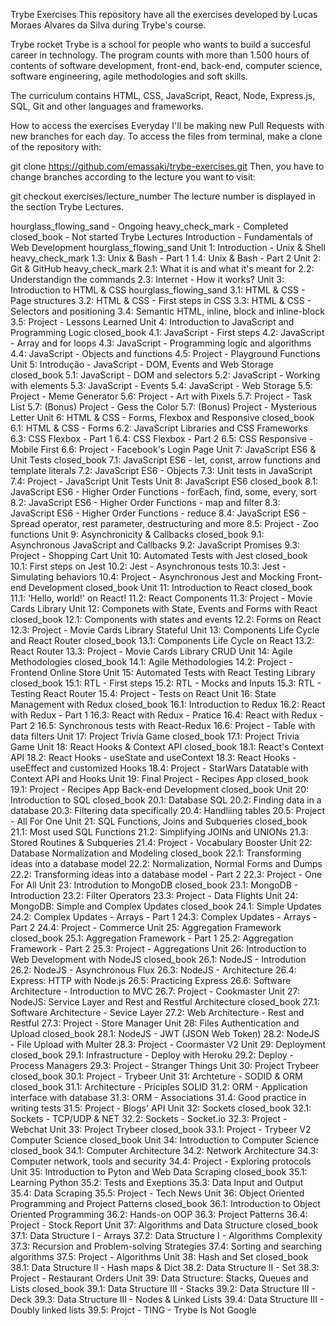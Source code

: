 Trybe Exercises
This repository have all the exercises developed by Lucas Moraes Alvares da Silva during Trybe's course.

Trybe rocket
Trybe is a school for people who wants to build a succesful career in technology. The program counts with more than 1.500 hours of contents of software development, front-end, back-end, computer science, software engineering, agile methodologies and soft skills.

The curriculum contains HTML, CSS, JavaScript, React, Node, Express.js, SQL, Git and other languages and frameworks.

How to access the exercises
Everyday I'll be making new Pull Requests with new branches for each day. To access the files from terminal, make a clone of the repository with:

git clone https://github.com/emassaki/trybe-exercises.git
Then, you have to change branches according to the lecture you want to visit:

git checkout exercises/lecture_number
The lecture number is displayed in the section Trybe Lectures.

hourglass_flowing_sand - Ongoing
heavy_check_mark - Completed
closed_book - Not started
Trybe Lectures
Introduction - Fundamentals of Web Development hourglass_flowing_sand
Unit 1: Introduction - Unix & Shell heavy_check_mark
 1.3: Unix & Bash - Part 1
 1.4: Unix & Bash - Part 2
Unit 2: Git & GitHub heavy_check_mark
 2.1: What it is and what it's meant for
 2.2: Understandign the commands
 2.3: Internet - How it works?
Unit 3: Introduction to HTML & CSS hourglass_flowing_sand
 3.1: HTML & CSS - Page structures
 3.2: HTML & CSS - First steps in CSS
 3.3: HTML & CSS - Selectors and positioning
 3.4: Semantic HTML, inline, block and inline-block
 3.5: Project - Lessons Learned
Unit 4: Introduction to JavaScript and Programming Logic closed_book
 4.1: JavaScript - First steps
 4.2: JavaScript - Array and for loops
 4.3: JavaScript - Programming logic and algorithms
 4.4: JavaScript - Objects and functions
 4.5: Project - Playground Functions
Unit 5: Introdução - JavaScript - DOM, Events and Web Storage closed_book
 5.1: JavaScript - DOM and selectors
 5.2: JavaScript - Working with elements
 5.3: JavaScript - Events
 5.4: JavaScript - Web Storage
 5.5: Project - Meme Generator
 5.6: Project - Art with Pixels
 5.7: Project - Task List
 5.7: (Bonus) Project - Gess the Color
 5.7: (Bonus) Project - Mysterious Letter
Unit 6: HTML & CSS - Forms, Flexbox and Responsive closed_book
 6.1: HTML & CSS - Forms
 6.2: JavaScript Libraries and CSS Frameworks
 6.3: CSS Flexbox - Part 1
 6.4: CSS Flexbox - Part 2
 6.5: CSS Responsive - Mobile First
 6.6: Project - Facebook's Login Page
Unit 7: JavaScript ES6 & Unit Tests closed_book
 7.1: JavaScript ES6 - let, const, arrow functions and template literals
 7.2: JavaScript ES6 - Objects
 7.3: Unit tests in JavaScript
 7.4: Project - JavaScript Unit Tests
Unit 8: JavaScript ES6 closed_book
 8.1: JavaScript ES6 - Higher Order Functions - forEach, find, some, every, sort
 8.2: JavaScript ES6 - Higher Order Functions - map and filter
 8.3: JavaScript ES6 - Higher Order Functions - reduce
 8.4: JavaScript ES6 - Spread operator, rest parameter, destructuring and more
 8.5: Project - Zoo functions
Unit 9: Asynchronicity & Callbacks closed_book
 9.1: Asynchronous JavaScript and Callbacks
 9.2: JavaScript Promises
 9.3: Project - Shopping Cart
Unit 10: Automated Tests with Jest closed_book
 10.1: First steps on Jest
 10.2: Jest - Asynchronous tests
 10.3: Jest - Simulating behaviors
 10.4: Project - Asynchronous Jest and Mocking
Front-end Development closed_book
Unit 11: Introduction to React closed_book
 11.1: 'Hello, world!' on React!
 11.2: React Components
 11.3: Project - Movie Cards Library
Unit 12: Componets with State, Events and Forms with React closed_book
 12.1: Components with states and events
 12.2: Forms on React
 12.3: Project - Movie Cards Library Stateful
Unit 13: Components Life Cycle and React Router closed_book
 13.1: Components Life Cycle on React
 13.2: React Router
 13.3: Project - Movie Cards Library CRUD
Unit 14: Agile Methodologies closed_book
 14.1: Agile Methodologies
 14.2: Project - Frontend Online Store
Unit 15: Automated Tests with React Testing Library closed_book
 15.1: RTL - First steps
 15.2: RTL - Mocks and Inputs
 15.3: RTL - Testing React Router
 15.4: Project - Tests on React
Unit 16: State Management with Redux closed_book
 16.1: Introduction to Redux
 16.2: React with Redux - Part 1
 16.3: React with Redux - Pratice
 16.4: React with Redux - Part 2
 16.5: Synchronous tests with React-Redux
 16.6: Project - Table with data filters
Unit 17: Project Trivia Game closed_book
 17.1: Project Trivia Game
Unit 18: React Hooks & Context API closed_book
 18.1: React's Context API
 18.2: React Hooks - useState and useContext
 18.3: React Hooks - useEffect and customized Hooks
 18.4: Project - StarWars Datatable with Context API and Hooks
Unit 19: Final Project - Recipes App closed_book
 19.1: Project - Recipes App
Back-end Development closed_book
Unit 20: Introduction to SQL closed_book
 20.1: Database SQL
 20.2: Finding data in a database
 20.3: Filtering data specifically
 20.4: Handliing tables
 20.5: Project - All For One
Unit 21: SQL Functions, Joins and Subqueries closed_book
 21.1: Most used SQL Functions
 21.2: Simplifying JOINs and UNIONs
 21.3: Stored Routines & Subqueries
 21.4: Project - Vocabulary Booster
Unit 22: Database Normalization and Modeling closed_book
 22.1: Transforming ideas into a database model
 22.2: Normalization, Normal Forms and Dumps
 22.2: Transforming ideas into a database model - Part 2
 22.3: Project - One For All
Unit 23: Introdution to MongoDB closed_book
 23.1: MongoDB - Introduction
 23.2: Filter Operators
 23.3: Project - Data Flights
Unit 24: MongoDB: Simple and Complex Updates closed_book
 24.1: Simple Updates
 24.2: Complex Updates - Arrays - Part 1
 24.3: Complex Updates - Arrays - Part 2
 24.4: Project - Commerce
Unit 25: Aggregation Framework closed_book
 25.1: Aggregation Framework - Part 1
 25.2: Aggregation Framework - Part 2
 25.3: Project - Aggregations
Unit 26: Introduction to Web Development with NodeJS closed_book
 26.1: NodeJS - Introdution
 26.2: NodeJS - Asynchronous Flux
 26.3: NodeJS - Architecture
 26.4: Express: HTTP with Node.js
 26.5: Practicing Express
 26.6: Software Architecture - Introduction to MVC
 26.7: Project - Cookmaster
Unit 27: NodeJS: Service Layer and Rest and Restful Architecture closed_book
 27.1: Software Architecture - Sevice Layer
 27.2: Web Architecture - Rest and Restful
 27.3: Project - Store Manager
Unit 28: Files Authentication and Upload closed_book
 28.1: NodeJS - JWT (JSON Web Token)
 28.2: NodeJS - File Upload with Multer
 28.3: Project - Coormaster V2
Unit 29: Deployment closed_book
 29.1: Infrastructure - Deploy with Heroku
 29.2: Deploy - Process Managers
 29.3: Project - Stranger Things
Unit 30: Project Trybeer closed_book
 30.1: Project - Trybeer
Unit 31: Archteture - SODID & ORM closed_book
 31.1: Architecture - Priciples SOLID
 31.2: ORM - Application interface with database
 31.3: ORM - Associations
 31.4: Good practice in writing tests
 31.5: Project - Blogs' API
Unit 32: Sockets closed_book
 32.1: Sockets - TCP/UDP & NET
 32.2: Sockets - Socket.io
 32.3: Project - Webchat
Unit 33: Project Trybeer closed_book
 33.1: Project - Trybeer V2
Computer Science closed_book
Unit 34: Introduction to Computer Science closed_book
 34.1: Computer Architecture
 34.2: Network Architecture
 34.3: Computer network, tools and security
 34.4: Project - Exploring protocols
Unit 35: Introduction to Pyton and Web Data Scraping closed_book
 35.1: Learning Python
 35.2: Tests and Exeptions
 35.3: Data Input and Output
 35.4: Data Scraping
 35.5: Project - Tech News
Unit 36: Object Oriented Programming and Project Patterns closed_book
 36.1: Introduction to Object Oriented Programming
 36.2: Hands-on OOP
 36.3: Project Patterns
 36.4: Project - Stock Report
Unit 37: Algorithms and Data Structure closed_book
 37.1: Data Structure I - Arrays
 37.2: Data Structure I - Algorithms Complexity
 37.3: Recursion and Problem-solving Strategies
 37.4: Sorting and searching algorithms
 37.5: Project - Algorithms
Unit 38: Hash and Set closed_book
 38.1: Data Structure II - Hash maps & Dict
 38.2: Data Structure II - Set
 38.3: Project - Restaurant Orders
Unit 39: Data Structure: Stacks, Queues and Lists closed_book
 39.1: Data Structure III - Stacks
 39.2: Data Structure III - Deck
 39.3: Data Structure III - Nodes & Linked Lists
 39.4: Data Structure III - Doubly linked lists
 39.5: Projct - TING - Trybe Is Not Google
